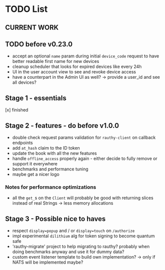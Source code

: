# TODO List

## CURRENT WORK

## TODO before v0.23.0

- accept an optional `name` param during initial `device_code` request to have better readable first
  name for new devices
- cleanup scheduler that looks for expired devices like every 24h
- UI in the user account view to see and revoke device access
- have a counterpart in the Admin UI as well? -> provide a user_id and see all devices?

## Stage 1 - essentials

[x] finished

## Stage 2 - features - do before v1.0.0

- double check request params validation for `rauthy-client` on callback endpoints
- add `at_hash` claim to the ID token
- update the book with all the new features
- handle `offline_access` properly again - either decide to fully remove or support it everywhere
- benchmarks and performance tuning
- maybe get a nicer logo

### Notes for performance optimizations

- all the `get_`s on the `Client` will probably be good with returning slices instead of real Strings
  -> less memory allocations

## Stage 3 - Possible nice to haves

- respect `display=popup` and / or `display=touch` on `/authorize`
- impl experimental `dilithium` alg for token signing to become quantum safe
- 'rauthy-migrate' project to help migrating to rauthy? probably when doing benchmarks anyway and use it
  for dummy data?
- custom event listener template to build own implementation? -> only if NATS will be implemented maybe?
